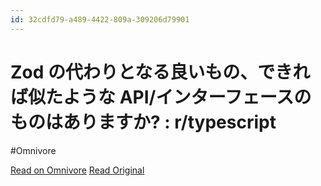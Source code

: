 ```yaml
---
id: 32cdfd79-a489-4422-809a-309206d79901
---
```


# Zod の代わりとなる良いもの、できれば似たような API/インターフェースのものはありますか? : r/typescript
#Omnivore

[Read on Omnivore](https://omnivore.app/me/zod-api-r-typescript-18faa667bc9)
[Read Original](https://www.reddit.com/r/typescript/comments/16h7bxe/good_replacements_for_zod_preferably_with_a/)


